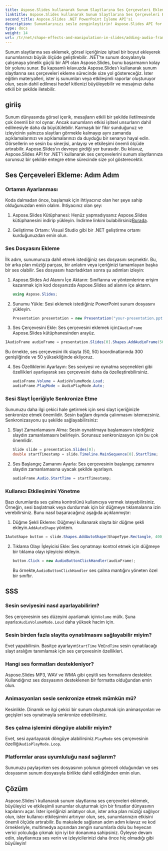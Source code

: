 ```yaml
---
title: Aspose.Slides kullanarak Sunum Slaytlarına Ses Çerçeveleri Ekleme
linktitle: Aspose.Slides kullanarak Sunum Slaytlarına Ses Çerçeveleri Ekleme
second_title: Aspose.Slides .NET PowerPoint İşleme API'si
description: Sunumlarınızı sesle zenginleştirin! Aspose.Slides API for .NET'i kullanarak sunum slaytlarına nasıl ses çerçeveleri ekleyeceğinizi öğrenin. Adım adım rehberlik ve kod örnekleri alın.
type: docs
weight: 14
url: /tr/net/shape-effects-and-manipulation-in-slides/adding-audio-frames/
---
```


Sunum slaytlarına ses eklemek, görsel içeriğinize işitsel bir boyut ekleyerek sunumlarınızı büyük ölçüde geliştirebilir. .NET'te sunum dosyalarıyla çalışmaya yönelik güçlü bir API olan Aspose.Slides, bunu başarmanın kolay bir yolunu sunar. Bu kapsamlı kılavuzda Aspose.Slides'ı kullanarak sunum slaytlarına ses çerçeveleri ekleme sürecinde size yol göstereceğiz. İster eğitim materyalleri, ister iş sunumları veya etkileşimli raporlar oluşturuyor olun, sesin dahil edilmesi hedef kitlenizi büyüleyebilir ve mesajınızı daha etkili bir şekilde iletebilir.

## giriiş

Sunum dünyasında görsel içerik, mesajların etkili bir şekilde iletilmesinde çok önemli bir rol oynar. Ancak sunumların etkisi işitsel unsurların dahil edilmesiyle daha da büyütülebilir. Karmaşık bir fikir sunduğunuz ve izleyicinin yalnızca slaytları görmekle kalmayıp aynı zamanda açıklamalarınızı ve açıklamalarınızı da duyduğu bir senaryo hayal edin. Görsellerin ve sesin bu sinerjisi, anlayışı ve etkileşimi önemli ölçüde artırabilir. Aspose.Slides'ın devreye girdiği yer burasıdır. Bu kılavuz, Aspose.Slides API for .NET'i kullanarak ses çerçevelerini sunum slaytlarınıza sorunsuz bir şekilde entegre etme sürecinde size yol gösterecektir.

## Ses Çerçeveleri Ekleme: Adım Adım

### Ortamın Ayarlanması

Koda dalmadan önce, başlamak için ihtiyacınız olan her şeye sahip olduğunuzdan emin olalım. İhtiyacınız olan şey:

1.  Aspose.Slides Kütüphanesi: Henüz yapmadıysanız Aspose.Slides kütüphanesini indirip yükleyin. İndirme linkini bulabilirsiniz[Burada](https://releases.aspose.com/slides/net/).

2. Geliştirme Ortamı: Visual Studio gibi bir .NET geliştirme ortamı kurduğunuzdan emin olun.

### Ses Dosyasını Ekleme

İlk adım, sunumunuza dahil etmek istediğiniz ses dosyasını seçmektir. Bu, bir arka plan müziği parçası, bir anlatım veya içeriğinizi tamamlayan başka bir ses olabilir. Ses dosyasını hazırladıktan sonra şu adımları izleyin:

1. Aspose.Slides Ad Alanını İçe Aktarın: Sınıflarına ve yöntemlerine erişim kazanmak için kod dosyanızda Aspose.Slides ad alanını içe aktarın.

   ```csharp
   using Aspose.Slides;
   ```

2. Sunumu Yükle: Sesi eklemek istediğiniz PowerPoint sunum dosyasını yükleyin.

   ```csharp
   Presentation presentation = new Presentation("your-presentation.pptx");
   ```

3.  Ses Çerçevesini Ekle: Ses çerçevesini eklemek için`IAudioFrame` Aspose.Slides kütüphanesinden arayüz.

   ```csharp
   IAudioFrame audioFrame = presentation.Slides[0].Shapes.AddAudioFrame(50, 50, 300, 50, "path-to-your-audio-file.mp3");
   ```

   Bu örnekte, ses çerçevesini ilk slayta (50, 50) koordinatlarında 300 genişliğinde ve 50 yüksekliğinde ekliyoruz.

4. Ses Özelliklerini Ayarlayın: Ses seviyesi ve oynatma seçenekleri gibi özellikleri ayarlayarak ses çerçevesini daha da özelleştirebilirsiniz.

   ```csharp
   audioFrame.Volume = AudioVolumeMode.Loud;
   audioFrame.PlayMode = AudioPlayMode.Auto;
   ```

### Sesi Slayt İçeriğiyle Senkronize Etme

Sununuzu daha ilgi çekici hale getirmek için sesi slayt içeriğinizle senkronize etmek önemlidir. Sesin bağlam dışında çalınmasını istemezsiniz. Senkronizasyonu şu şekilde sağlayabilirsiniz:

1. Slayt Zamanlamasını Alma: Sesin oynatılmaya başlamasını istediğiniz slaydın zamanlamasını belirleyin. Sorunsuz senkronizasyon için bu çok önemlidir.

   ```csharp
   Slide slide = presentation.Slides[0];
   double startTimestamp = slide.Timeline.MainSequence[0].StartTime;
   ```

2. Ses Başlangıç Zamanını Ayarla: Ses çerçevesinin başlangıç zamanını slaydın zamanlamasına uyacak şekilde ayarlayın.

   ```csharp
   audioFrame.Audio.StartTime = startTimestamp;
   ```

### Kullanıcı Etkileşimini Yönetme

Bazı durumlarda ses çalma kontrolünü kullanıcıya vermek isteyebilirsiniz. Örneğin, sesi başlatmak veya durdurmak için bir düğmeye tıklamalarına izin verebilirsiniz. Bunu nasıl başaracağınız aşağıda açıklanmıştır:

1.  Düğme Şekli Ekleme: Düğmeyi kullanarak slayta bir düğme şekli ekleyin.`AddAutoShape` yöntem.

   ```csharp
   IAutoShape button = slide.Shapes.AddAutoShape(ShapeType.Rectangle, 400, 200, 100, 30);
   ```

2. Tıklama Olayı İşleyicisi Ekle: Ses oynatmayı kontrol etmek için düğmeye bir tıklama olayı işleyicisi ekleyin.

   ```csharp
   button.Click = new AudioButtonClickHandler(audioFrame);
   ```

    Bu örnekte,`AudioButtonClickHandler` ses çalma mantığını yöneten özel bir sınıftır.

## SSS

### Sesin seviyesini nasıl ayarlayabilirim?

 Ses çerçevesinin ses düzeyini ayarlamak için`Volume` mülk. Şuna ayarla:`AudioVolumeMode.Loud` daha yüksek hacim için.

### Sesin birden fazla slaytta oynatılmasını sağlayabilir miyim?

 Evet yapabilirsin. Basitçe ayarlayın`StartTime` Ve`EndTime` sesin oynatılacağı slayt aralığını tanımlamak için ses çerçevesinin özellikleri.

### Hangi ses formatları destekleniyor?

Aspose.Slides MP3, WAV ve WMA gibi çeşitli ses formatlarını destekler. Kullandığınız ses dosyasının desteklenen bir formatta olduğundan emin olun.

### Animasyonları sesle senkronize etmek mümkün mü?

Kesinlikle. Dinamik ve ilgi çekici bir sunum oluşturmak için animasyonları ve geçişleri ses oynatmayla senkronize edebilirsiniz.

### Ses çalma işlemini döngüye alabilir miyim?

 Evet, sesi ayarlayarak döngüye alabilirsiniz.`PlayMode` ses çerçevesinin özelliği`AudioPlayMode.Loop`.

### Platformlar arası uyumluluğu nasıl sağlarım?

Sununuzu paylaşırken ses dosyasının yolunun göreceli olduğundan ve ses dosyasının sunum dosyasıyla birlikte dahil edildiğinden emin olun.

## Çözüm

Aspose.Slides'ı kullanarak sunum slaytlarına ses çerçeveleri eklemek, büyüleyici ve etkileşimli sunumlar oluşturmak için bir fırsatlar dünyasının kapılarını açar. İster içeriğinizi anlatıyor olun, ister arka plan müziği sağlıyor olun, ister kullanıcı etkileşimini artırıyor olun, ses, sunumlarınızın etkisini önemli ölçüde artırabilir. Bu makalede sağlanan adım adım kılavuz ve kod örnekleriyle, multimedya açısından zengin sunumlarla dolu bu heyecan verici yolculuğa çıkmak için iyi bir donanıma sahipsiniz. Öyleyse devam edin, slaytlarınıza ses verin ve izleyicilerinizi daha önce hiç olmadığı gibi büyüleyin!